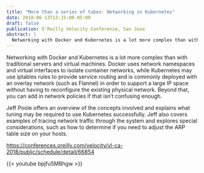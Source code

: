 ```yaml
---
title: "More than a series of tubes: Networking in Kubernetes"
date: 2018-06-13T13:15:00-05:00
draft: false
publication: O'Reilly Velocity Conference, San Jose
abstract: |
  Networking with Docker and Kubernetes is a lot more complex than with traditional servers and virtual machines. Docker uses network namespaces and virtual interfaces to isolate container networks, while Kubernetes may use iptables rules to provide service routing and is commonly deployed with an overlay network (such as Flannel) in order to support a large IP space without having to reconfigure the existing physical network. Beyond that, you can add in network policies if that isn’t confusing enough.
---
```

  
Networking with Docker and Kubernetes is a lot more complex than with traditional servers and virtual machines. Docker uses network namespaces and virtual interfaces to isolate container networks, while Kubernetes may use iptables rules to provide service routing and is commonly deployed with an overlay network (such as Flannel) in order to support a large IP space without having to reconfigure the existing physical network. Beyond that, you can add in network policies if that isn’t confusing enough.

Jeff Poole offers an overview of the concepts involved and explains what tuning may be required to use Kubernetes successfully. Jeff also covers examples of tracing network traffic through the system and explores special considerations, such as how to determine if you need to adjust the ARP table size on your hosts.


https://conferences.oreilly.com/velocity/vl-ca-2018/public/schedule/detail/66854

{{< youtube bpjfu5MBhgw >}}
